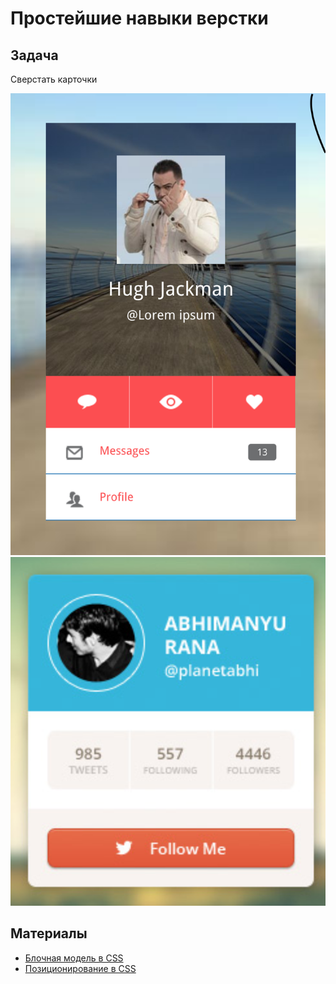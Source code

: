 # Простейшие навыки верстки

## Задача

Сверстать карточки

![Card 1](card1.png)
![Card 2](card2.png)

## Материалы

* [Блочная модель в CSS](https://webref.ru/course/box-model)
* [Позиционирование в CSS](https://webref.ru/course/positioning)
